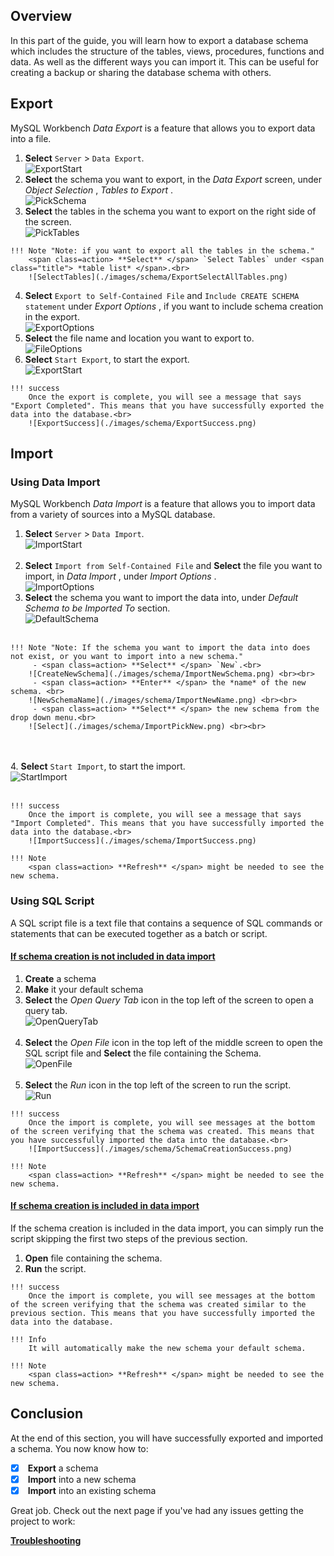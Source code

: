 ## Overview

In this part of the guide, you will learn how to export a database schema which includes the structure of the tables, views, procedures, functions and data. As well as the different ways you can import it. This can be useful for creating a backup or sharing the database schema with others.

## Export
MySQL Workbench <span class="title"> *Data Export* </span> is a feature that allows you to export data into a file.
>
1. <span class=action> **Select** </span> `Server` > `Data Export`.  
![ExportStart](./images/schema/ExportStart.png)  <br>
2. <span class=action> **Select** </span> the schema you want to export, in the <span class="title"> *Data Export* </span> screen, under <span class="title"> *Object Selection* </span>, <span class=title> *Tables to Export* </span>.  
![PickSchema](./images/schema/ExportPickSchema.png)  <br>
3. <span class=action> **Select** </span> the tables in the schema you want to export on the right side of the screen.  
![PickTables](./images/schema/ExportPickTables.png)
>
    !!! Note "Note: if you want to export all the tables in the schema."
        <span class=action> **Select** </span> `Select Tables` under <span class="title"> *table list* </span>.<br>
        ![SelectTables](./images/schema/ExportSelectAllTables.png)

4. <span class=action> **Select** </span> `Export to Self-Contained File` and `Include CREATE SCHEMA statement` under <span class="title"> *Export Options* </span>, if you want to include schema creation in the export.  
![ExportOptions](./images/schema/ExportOptions.png)  <br>
5. <span class=action> **Select** </span> the file name and location you want to export to.  
![FileOptions](./images/schema/ExportDestination.png)  <br>
6. <span class=action> **Select** </span> `Start Export`, to start the export.  
![ExportStart](./images/schema/ExportStartExport.png)  <br>
>
    !!! success
        Once the export is complete, you will see a message that says "Export Completed". This means that you have successfully exported the data into the database.<br>
        ![ExportSuccess](./images/schema/ExportSuccess.png)

## Import

### Using Data Import
MySQL Workbench <span class="title"> *Data Import* </span> is a feature that allows you to import data from a variety of sources into a MySQL database.
>
1. <span class=action> **Select** </span> `Server` > `Data Import`.<br>
![ImportStart](./images/schema/ImportStart.png) <br><br>
2. <span class=action> **Select** </span> `Import from Self-Contained File` and <span class=action> **Select** </span> the file you want to import, in <span class="title"> *Data Import* </span>, under <span class="title"> *Import Options* </span>.<br>
![ImportOptions](./images/schema/ImportOptions.png)
3. <span class=action> **Select** </span> the schema you want to import the data into, under <span class="title"> *Default Schema to be Imported To* </span> section.<br>
![DefaultSchema](./images/schema/ImportDestination.png) <br><br>
>
    !!! Note "Note: If the schema you want to import the data into does not exist, or you want to import into a new schema."
         - <span class=action> **Select** </span> `New`.<br>
        ![CreateNewSchema](./images/schema/ImportNewSchema.png) <br><br>
         - <span class=action> **Enter** </span> the *name* of the new schema. <br>
        ![NewSchemaName](./images/schema/ImportNewName.png) <br><br>
         - <span class=action> **Select** </span> the new schema from the drop down menu.<br>
        ![Select](./images/schema/ImportPickNew.png) <br><br>
<br><br>
4. <span class=action> **Select** </span> `Start Import`, to start the import.<br>
![StartImport](./images/schema/ImportStartImport.png) <br><br>
>
    !!! success
        Once the import is complete, you will see a message that says "Import Completed". This means that you have successfully imported the data into the database.<br>
        ![ImportSuccess](./images/schema/ImportSuccess.png)
>
    !!! Note
        <span class=action> **Refresh** </span> might be needed to see the new schema.

### Using SQL Script
A SQL script file is a text file that contains a sequence of SQL commands or statements that can be executed together as a batch or script.

#### <u> If schema creation is not included in data import </u>
>
1. <span class=action> **Create** </span> a schema
2. <span class=action> **Make** </span> it your default schema
3. <span class=action> **Select** </span> the <span class="icons"> *Open Query Tab* </span> icon in the top left of the screen to open a query tab. <br>
![OpenQueryTab](./images/schema/OpenTab.png) <br><br>
4. <span class=action> **Select** </span> the <span class="icons"> *Open File* </span> icon in the top left of the middle screen to open the SQL script file and <span class=action> **Select** </span> the file containing the Schema.<br>
![OpenFile](./images/schema/OpenFile.png) <br><br>
5. <span class=action> **Select** </span> the <span class="icons"> *Run* </span> icon in the top left of the screen to run the script.<br>
![Run](./images/schema/Run.png)
>
    !!! success
        Once the import is complete, you will see messages at the bottom of the screen verifying that the schema was created. This means that you have successfully imported the data into the database.<br>
        ![ImportSuccess](./images/schema/SchemaCreationSuccess.png)
>
    !!! Note
        <span class=action> **Refresh** </span> might be needed to see the new schema.

#### <u> If schema creation is included in data import </u>

If the schema creation is included in the data import, you can simply run the script skipping the first two steps of the previous section.
>
1. <span class=action> **Open** </span> file containing the schema.
2. <span class=action> **Run** </span> the script.
>
    !!! success
        Once the import is complete, you will see messages at the bottom of the screen verifying that the schema was created similar to the previous section. This means that you have successfully imported the data into the database.
>
    !!! Info
        It will automatically make the new schema your default schema.
>
    !!! Note
        <span class=action> **Refresh** </span> might be needed to see the new schema.

## Conclusion

At the end of this section, you will have successfully exported and imported a schema. You now know how to:
>
- [x] <span class=action> **Export** </span> a schema
- [x] <span class=action> **Import** </span> into a new schema
- [x] <span class=action> **Import** </span> into an existing schema

Great job. Check out the next page if you've had any issues getting the project to work:

**[Troubleshooting](Troubleshooting.md)**
